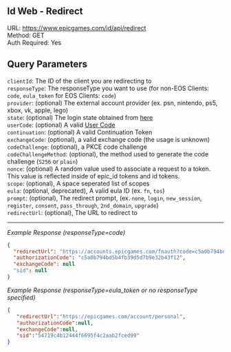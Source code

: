 ## Id Web - Redirect

URL: https://www.epicgames.com/id/api/redirect \
Method: GET \
Auth Required: Yes

## Query Parameters

`clientId`: The ID of the client you are redirecting to <br/>
`responseType`: The responseType you want to use (for non-EOS Clients: `code`, `eula_token` for EOS Clients: `code`) <br/>
`provider`: (optional) The external account provider (ex. psn, nintendo, ps5, xbox, vk, apple, lego) <br/>
`state`: (optional) The login state obtained from [here](../CreateOAuthState.md) <br/>
`userCode`: (optional) A valid [User Code](../../../AccountService/Authentication/DeviceCode/Create.md) <br/>
`continuation`: (optional) A valid Continuation Token <br/>
`exchangeCode`: (optional), a valid exchange code (the usage is unknown) <br/>
`codeChallenge`: (optional), a PKCE code challenge <br/>
`codeChallengeMethod`: (optional), the method used to generate the code challenge (`S256` or `plain`) <br/>
`nonce`: (optional) A random value used to associate a request to a token. This value is reflected inside of epic_id tokens and id tokens. <br/>
`scope`: (optional), A space seperated list of scopes <br/>
`eula`: (optional, deprecated), A valid eula ID (ex. `fn`, `tos`) <br/>
`prompt`: (optional), The redirect prompt, (ex. `none`, `login`, `new_session`, `register`, `consent`, `pass_through`, `2nd_domain`, `upgrade`)  <br/>
`redirectUrl`: (optional), The URL to redirect to

---

_Example Response (responseType=code)_

```json
{
  "redirectUrl": "https://accounts.epicgames.com/fnauth?code=c5a0b794bd5b4fb39d5d7b9e32b43f12",
  "authorizationCode": "c5a0b794bd5b4fb39d5d7b9e32b43f12",
  "exchangeCode": null
  "sid": null
}
```
_Example Response (responseType=eula_token or no responseType specified)_

```json
{
   "redirectUrl":"https://epicgames.com/account/personal",
   "authorizationCode":null,
   "exchangeCode":null,
   "sid":"54719c4b12444f6695f4c2aab2fced99"
}
```
